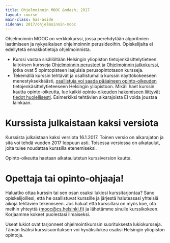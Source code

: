 ```yaml
---
title: Ohjelmoinnin MOOC &ndash; 2017
layout: course
main-class: has-aside
sidenav: 2017/ohjelmoinnin-mooc
---
```


Ohjelmoinnin MOOC on verkkokurssi, jossa perehdytään algoritmien laatimiseen ja nykyaikaisen ohjelmoinnin perusideoihin. Opiskelijalta ei edellytetä ennakkotietoja ohjelmoinnista.

- Kurssi vastaa sisällöltään Helsingin yliopiston tietojenkäsittelytieteen laitoksen kursseja <a href="http://www.cs.helsinki.fi/courses/581325/" target="_blank"  onclick="ga('send', 'event', 'link', 'click', 'outbound-ohpe')">Ohjelmoinnin perusteet</a> ja <a href="http://www.cs.helsinki.fi/courses/582103/" target="_blank" onclick="ga('send', 'event', 'link', 'click', 'outbound-ohja')">Ohjelmoinnin jatkokurssi</a>, jotka ovat 5 opintopisteen laajuisia perusopintotason kursseja.
- Tekemällä kurssin tehtävät ja osallistumalla kurssin näyttökokeeseen menestyksekkäästi, [osallistuja voi saada pääaineen opinto-oikeuden](opinto-oikeus.html) tietojenkäsittelytieteeseen Helsingin yliopistoon. Mikäli haet kurssin kautta opinto-oikeutta, lue kaikki [opinto-oikeuden hakemiseen liittyvät tiedot huolellisesti](opinto-oikeus.html). Esimerkiksi tehtävien aikarajoista EI voida joustaa lainkaan.

# Kurssista julkaistaan kaksi versiota

Kurssista julkaistaan kaksi versiota 16.1.2017. Toinen versio on aikarajaton ja sitä voi tehdä vuoden 2017 loppuun asti. Toisessa versiossa on aikataulut, joita tulee noudattaa kurssilla etenemiseksi.

Opinto-oikeutta haetaan aikataulutetun kurssiversion kautta. 


# Opettaja tai opinto-ohjaaja!

Haluatko ottaa kurssin tai sen osan osaksi lukiosi kurssitarjontaa? Sano opiskelijoillesi, että he osallistuvat kurssille ja järjestä halutessasi yhteisiä aikoja tehtävien tekemiseen. Jos haluat että kurssillasi on myös koe, ota meihin yhteyttä (<mooc@cs.helsinki.fi>) ja lähetämme sinulle kurssikokeen. Korjaamme kokeet puolestasi ilmaiseksi.

Useat lukiot ovat tarjonneet ohjelmointikurssin suorituksesta lukiokursseja. Tämän lisäksi kurssisuorituksen voi hyväksilukea osaksi Helsingin yliopiston opintoja. 

